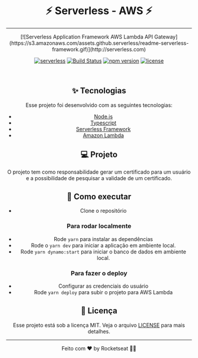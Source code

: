 <h1 align="center">⚡ Serverless - AWS ⚡</h1>

----

<div align="center">
  [![Serverless Application Framework AWS Lambda API Gateway](https://s3.amazonaws.com/assets.github.serverless/readme-serverless-framework.gif)](http://serverless.com)

  [![serverless](http://public.serverless.com/badges/v3.svg)](http://www.serverless.com)
  [![Build Status](https://github.com/serverless/serverless/workflows/Integrate/badge.svg)](https://github.com/serverless/serverless/actions?query=workflow%3AIntegrate)
  [![npm version](https://badge.fury.io/js/serverless.svg)](https://badge.fury.io/js/serverless)
  [![license](https://img.shields.io/npm/l/serverless.svg)](https://www.npmjs.com/package/serverless)
<div>  

<br>

## ✨ Tecnologias

Esse projeto foi desenvolvido com as seguintes tecnologias:

- [Node.js](https://nodejs.org/en/)
- [Typescript](https://www.typescriptlang.org/)
- [Serverless Framework](serverless.com/)
- [Amazon Lambda](https://aws.amazon.com/pt/lambda/)

## 💻 Projeto

O projeto tem como responsabilidade gerar um certificado para um usuário e a possibilidade de pesquisar a validade de um certificado.

## 🚀 Como executar

- Clone o repositório

### Para rodar localmente

- Rode `yarn` para instalar as dependências
- Rode o `yarn dev` para iniciar a aplicação em ambiente local.
- Rode `yarn dynamo:start` para iniciar o banco de dados em ambiente local.

### Para fazer o deploy

- Configurar as credenciais do usuário
- Rode `yarn deploy` para subir o projeto para AWS Lambda

## 📄 Licença

Esse projeto está sob a licença MIT. Veja o arquivo [LICENSE](LICENSE.md) para mais detalhes.

---

Feito com ♥ by Rocketseat 👋🏻
